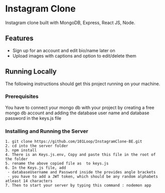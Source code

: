 # Instagram Clone

Instagram clone built with MongoDB, Express, React JS, Node.

## Features

- Sign up for an account and edit bio/name later on
- Upload images with captions and option to edit/delete them

## Running Locally

The following instructions should get this project running on your machine.

### Prerequisites

You have to connect your mongo db with your project by creating a free mongo db
account and adding the database user name and database password in the
keys.js file

### Installing and Running the Server
```
1. git clone https://github.com/101Loop/InstagramClone-BE.git
2. cd into the server folder
3. npm install 
4. There is an Keys.js.env, Copy and paste this file in the root of the folder 
5. rename the above copied file as  to keys.js 
6. In the Keys.js file, add
 - databaseUsername and Password inside the provides angle brackets
 - you have to add a JWT token, which should be any random alphabets atleast 14 characters
7. Then to start your server by typing this command : nodemon app 


```
